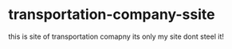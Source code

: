 # transportation-company-ssite
this is site of transportation comapny
its only my site dont steel it!
